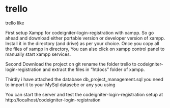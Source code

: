 # trello
trello like

First  setup Xampp for codeigniter-login-registration with xampp. So go ahead and download either portable version or developer version of xampp. Install it in the directory (and drive) as per your choice. Once you copy all the files of xampp in directory, You can also click on xampp control panel to manually start xampp services.

Second Download the project on git rename the folder trello to codeigniter-login-registration  and extract the files in “htdocs” folder of xampp. 

Thirdly i have attached the database db_project_management.sql you need to import it to your MySql datasebe or any you using

You can start the server and test the codeigniter-login-registration setup at http://localhost/codeigniter-login-registration 
